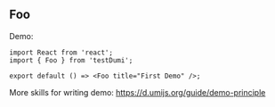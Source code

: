 
## Foo

Demo:

```tsx
import React from 'react';
import { Foo } from 'testDumi';

export default () => <Foo title="First Demo" />;
```

More skills for writing demo: https://d.umijs.org/guide/demo-principle

